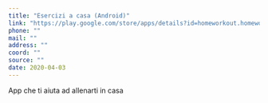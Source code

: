 ```yaml
---
title: "Esercizi a casa (Android)"
link: "https://play.google.com/store/apps/details?id=homeworkout.homeworkouts.noequipment&hl=it"
phone: ""
mail: ""
address: ""
coord: ""
source: ""
date: 2020-04-03
---
```


App che ti aiuta ad allenarti in casa
